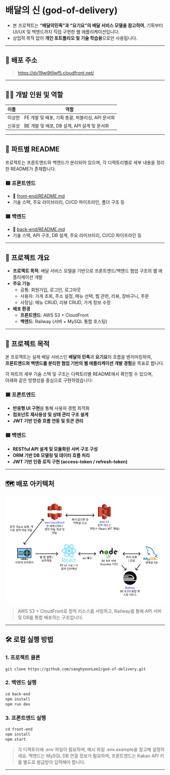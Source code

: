 # 배달의 신 (god-of-delivery)

- 본 프로젝트는 **“배달의민족”과 “요기요”의 배달 서비스 모델을 참고하여**, 기획부터 UI/UX 및 백엔드까지 직접 구현한 웹 애플리케이션입니다.
- 상업적 목적 없이 **개인 포트폴리오 및 기술 학습용**으로만 사용됩니다.

---

## 🚀 배포 주소

> https://dv19wj9tllwf5.cloudfront.net/
---

## 👨‍💻 개발 인원 및 역할

| 이름  | 역할                               |
|:----|----------------------------------|
| 이상현 | FE 개발 및 배포, 기획 총괄, 퍼블리싱, API 문서화 |
| 신유성 | BE 개발 및 배포, DB 설계, API 설계 및 문서화  |

---

## 📂 파트별 README

프로젝트는 프론트엔드와 백엔드가 분리되어 있으며, 각 디렉토리별로 세부 내용을 정리한 README가 존재합니다.

### 🟦 프론트엔드

- 🔗 [front-end/README.md](https://github.com/sanghyeonLee2/god-of-delivery/blob/develop/front-end/README.md)
- 기술 스택, 주요 라이브러리, CI/CD 파이프라인, 폴더 구조 등

### 🟥 백엔드

- 🔗 [back-end/README.md](https://github.com/sanghyeonLee2/god-of-delivery/blob/develop/back-end/README.md)
- 기술 스택, API 구조, DB 설계, 주요 라이브러리, CI/CD 파이프라인 등

---

## 🧭 프로젝트 개요

- **프로젝트 목적**: 배달 서비스 모델을 기반으로 프론트엔드/백엔드 협업 구조의 웹 애플리케이션 개발
- **주요 기능**
    - 공통: 회원가입, 로그인, 로그아웃
    - 사용자: 가게 조회, 주소 설정, 메뉴 선택, 찜 관련, 리뷰, 장바구니, 주문
    - 사장님: 메뉴 CRUD, 리뷰 CRUD, 가게 정보 수정
- **배포 환경**
    - **프론트엔드**: AWS S3 + CloudFront
    - **백엔드**: Railway (서버 + MySQL 통합 호스팅)

---

## 🎯 프로젝트 목적

본 프로젝트는 실제 배달 서비스인 **배달의 민족**과 **요기요**의 흐름을 벤치마킹하여,  
**프론트엔드와 백엔드를 분리한 협업 기반의 웹 애플리케이션 개발 경험**을 목표로 합니다.

각 파트의 세부 기술 스택 및 구조는 디렉토리별 README에서 확인할 수 있으며,  
아래와 같은 방향성을 중심으로 구현하였습니다:

### 🟦 프론트엔드

- **반응형 UI 구현**을 통해 사용자 경험 최적화
- **컴포넌트 재사용성 및 상태 관리 구조 설계**
- **JWT 기반 인증 흐름 연동 및 토큰 관리**

### 🟥 백엔드

- **RESTful API 설계 및 모듈화된 서버 구조 구성**
- **ORM 기반 DB 모델링 및 데이터 흐름 처리**
- **JWT 기반 인증 로직 구현 (access-token / refresh-token)**
---

## 🗺️ 배포 아키텍처

![배포 아키텍처](assets/architecture.png)
> AWS S3 + CloudFront로 정적 리소스를 서빙하고, Railway를 통해 API 서버 및 DB를 통합 배포하는 구조입니다.

---

## 🛠️ 로컬 실행 방법

### 1. 프로젝트 클론

```
git clone https://github.com/sanghyeonLee2/god-of-delivery.git
```

### 2. 백엔드 실행

```
cd back-end
npm install
npm run dev
```

### 3. 프론트엔드 실행

```
cd front-end
npm install
npm start
```

> 각 디렉토리에 .env 파일이 필요하며, 예시 파일 .env.example을 참고해 설정하세요.
> 백엔드는 MySQL DB 연결 정보가 필요하며, 프론트엔드는 Kakao API 키를 별도로 발급받아 입력해야 합니다.
---
